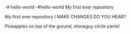 -# hello-world
-#hello-world
My first ever repository

My first ever repository I MAKE CHANGES DO YOU HEAR?

Pineapples on top of the ground, stoneguy circle pants!
